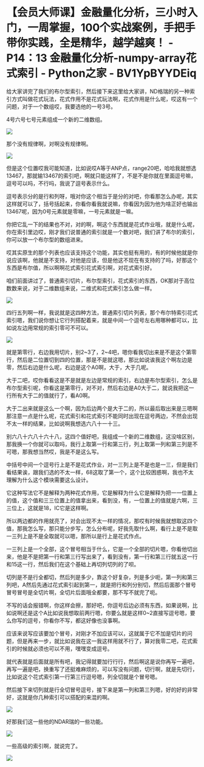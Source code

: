 # 【会员大师课】金融量化分析，三小时入门，一周掌握，100个实战案例，手把手带你实践，全是精华，越学越爽！ - P14：13 金融量化分析-numpy-array花式索引 - Python之家 - BV1YpBYYDEiq

给大家讲完了我们的布尔型索引，然后接下来这里给大家讲，ND格瑞的另一种索引方式叫做花式玩法，花式作用不是花式玩法啊，花式作用是什么呢，哎这有一个问题，对于一个数组哎，我要选他的一号3号。

4号六号七号元素组成一个新的二维数组。

![](img/2c73bd034cc573d5c5d437586a74b2ef_1.png)

那个没有规律啊，对啊没有规律啊。

![](img/2c73bd034cc573d5c5d437586a74b2ef_3.png)

但是这个位置哎我可能知道，比如说哎A等于ANP点，range20吧，哈哈我就想选13467，那就输13467的索引吧，啊就只能这样了，不是不是你就在里面逗号嘛，逗号可以吗，不行吗，我说了逗号表示什么。

逗号表示分的是行和列呀，哦对你这个相当于是分的对吧，你看那怎么办呢，其实这样就可以了，括号括起来，你看你看我就说嘛，你看因为因为他为啥正好也输出13467呢，因为0号元素就是零嘛，一号元素就是一嘛。

你把它乱一下的结果也不对，对的啊，啊这个东西就是花式作业哦，就是什么呢，你在索引里边哎，刚才我们说普通的索引就是一个数对吧，我们讲了布尔的索引，你可以放一个布尔型的数组进来。

哎其实原生的那个列表也应该支持这个功能，其实也挺有用的，有的时候他就是你说应该啊，他就是不支持，对他是应该，但是他这不现在有支持的了吗，好那这个东西是布尔值，所以啊啊花式索引花式索引啊，对花式索引好。

咱们前面讲过了，普通索引切片，布尔型索引，花式索引的东西，OK那对于高位数数来说，对于二维数组来说，二维式和花式索引怎么做一样。



![](img/2c73bd034cc573d5c5d437586a74b2ef_5.png)

四行五列啊一样，我说就是这四种方法，普通索引切片列表，那个布尔特索引花式索引嗯，我们说你想让它行列搭配着来，就是中间一个逗号左右用哪种都可以，比如说左边用常规的索引零可不可以。



![](img/2c73bd034cc573d5c5d437586a74b2ef_7.png)

就是第零行，右边我用切片，别2~3了，2~4吧，嗯你看我切出来是不是这个第零行，然后是二位置切到四的位置，那是不是就这嗯，那比如说诶我这个啊左边是零，然后右边是什么呢，右边是这个A0啊，大于，大于几呢。

大于二吧，哎你看看这是不是就是左边是常规的索引，右边是布尔型索引，怎么是布尔型索引呢，你看这是第零行，对不对，然后右边是A0大于二，就说我把这一行所有大于二的值就行了，看A0啊。

大于二出来就是这么一个啊，因为后边两个是大于二的，所以最后取出来是三嗯啊那注意一点是什么呢，花式索引和花式索引不能同时出现在逗号两边，不然会出现不太一样的结果，比如说啊我想选六八十一十三。

别六八十六八十六十八，这四个值好吧，我组成一个新的二维数组，这没啥区别，那我换一个你就可以取吗，我行上取第一行和第三行，列上取第一列和第三列是不可嗯，那我想当然哎，我是不是这么写。

中括号中间一个逗号行上是不是花式作业，对一三列上是不是也是一三，但是我们看结果诶，跟我们选的不太一样，68这取了第一个，这个比较困惑啊，我也不太理解为什么这个模块需要这么设计。

它这种写法它不是解释为两种花式作用，它是解释为什么它是解释为把一一位置上的值，这个值和三三位置上的值拿出来，看到没，有，一位置上的值就是六啊，三三位上，这就是18，IC它是这样啊。

所以两边都的作用就亮了，对会出现不太一样的情况，那哎有时候我就想取这四个值，那我怎么写，那只能分步写，怎么分布呢，好我先取什么啊，看行上是不是取一三列上是不是全取就可以嗯，那所以是行上是花式作点。

一三列上是一个全部，这个冒号相当于什么，它是一个全部的切片嗯，你看他切出来，他是不是把第一行和第三行写出来了，看到没有，第一行和第三行就五这一行和15这一行，然后我们在这个基础上再切列切列的了呗。

切列是不是行全都切，然后列是多少，靠这个好复杂，列是多少呃，第一列和第三列吧，A然后先通过花式索引起到第一，就是把行和列分别切，然后后面那个冒号冒号冒号是全切片啊，全切片后面哦全都要，那不写不就完了呃。

不写的话会报错啊，你这样会擦，那好吧，你逗号后边必须有东西，如果说啊，比如说啊还是这个A比如说我想取前两行嗯，你要么就是这样0~2直接写逗号嗯，要么你写的逗号，你看你不写，都这好像也没事啊。

应该来说写应该要加个冒号，对刚才不加应该可以，这就属于它不加是切片的问题，但是再来一步，就比如说我在这一我这样用就不行了，算对我零二吧，花式索引的时候就必须也可以不用，嘿嘿变成逗号。

就代表就是后面就是所有吧，我记得就要加行行行，然后啊这是说你再写一遍吧，再写一遍是吧，换重写了还挺难麻烦的，可以写没有问题，切行啊，就是先切行，比如说这个花式索引第一行第三行逗号嗯，列全切就是个冒号嗯。

然后接下来切列就是行全切冒号逗号，接下来是第一列和第三列嗯，好的好的非常好，这就是你几种索引可以搭配的来混的啊。



![](img/2c73bd034cc573d5c5d437586a74b2ef_9.png)

好那我们这一些他的NDAR瑞的一些功能。

![](img/2c73bd034cc573d5c5d437586a74b2ef_11.png)

一些高级的索引啊，就说完了。

![](img/2c73bd034cc573d5c5d437586a74b2ef_13.png)